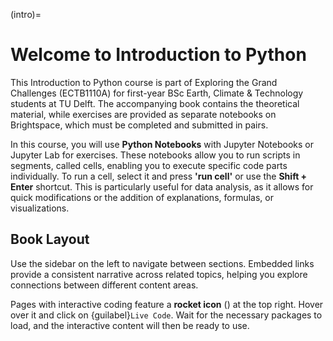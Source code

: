 (intro)=
# Welcome to Introduction to Python

This Introduction to Python course is part of Exploring the Grand Challenges (ECTB1110A) for first-year BSc Earth, Climate & Technology students at TU Delft. The accompanying book contains the theoretical material, while exercises are provided as separate notebooks on Brightspace, which must be completed and submitted in pairs.

In this course, you will use **Python Notebooks** with Jupyter Notebooks or Jupyter Lab for exercises. These notebooks allow you to run scripts in segments, called cells, enabling you to execute specific code parts individually. To run a cell, select it and press **'run cell'** or use the **Shift + Enter** shortcut. This is particularly useful for data analysis, as it allows for quick modifications or the addition of explanations, formulas, or visualizations.

## Book Layout

Use the sidebar on the left to navigate between sections. Embedded links provide a consistent narrative across related topics, helping you explore connections between different content areas.

Pages with interactive coding feature a **rocket icon** (<i class="fa fa-rocket" aria-hidden="true"></i>) at the top right. Hover over it and click on <span style="white-space: nowrap;">{guilabel}`Live Code`</span>. Wait for the necessary packages to load, and the interactive content will then be ready to use.

<!-- For Lesson 1, the topics are to set up Python on your computer (Installation)
and to study Files and Folders, part 1 to 5.
For this course, and all other courses too, we recommend that you create a folder for the course to store course file and exercise notebooks that you hand in.
 -->


